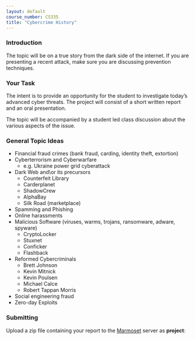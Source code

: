 ```yaml
---
layout: default
course_number: CS335
title: "Cybercrime History"
---
```


### Introduction

The topic will be on a true story from the dark side of the internet. If you are presenting a recent attack, make sure you are discussing prevention techniques.  

### Your Task

The intent is to provide an opportunity for the student to investigate today’s advanced cyber threats. The project will consist of a short written report and an oral presentation.

The topic will be accompanied by a student led class discussion about the various aspects of the issue.

### General Topic Ideas

-	Financial fraud crimes (bank fraud, carding, identity theft, extortion)
- Cyberterrorism and Cyberwarfare
  - e.g. Ukraine power grid cyberattack
- Dark Web and\or its precursors
  - Counterfeit Library
  - Carderplanet
  - ShadowCrew  
  - AlphaBay
  - Silk Road (marketplace)
- Spamming and Phishing
- Online harassments
- Malicious Software (viruses, warms, trojans, ransomware, adware, spyware)
  - CryptoLocker
  - Stuxnet
  - Conficker
  - Flashback
- Reformed Cybercriminals
   - Brett Johnson
   - Kevin Mitnick
   - Kevin Poulsen
   - Michael Calce
   - Robert Tappan Morris
- Social engineering fraud
- Zero-day Exploits

### Submitting

Upload a zip file containing your report to the [Marmoset](https://cs.ycp.edu/marmoset/) server as **project**:
